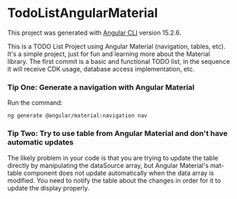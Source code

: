 # TodoListAngularMaterial

This project was generated with [Angular CLI](https://github.com/angular/angular-cli) version 15.2.6.

This is a TODO List Project using Angular Material (navigation, tables, etc). It's a simple project, just for fun and learning more about the Material library. The first commit is a basic and functional TODO list, in the sequence it will receive CDK usage, database access implementation, etc.


### Tip One: Generate a navigation with Angular Material

Run the command: 

```
ng generate @angular/material:navigation nav
```

### Tip Two: Try to use table from Angular Material and don't have automatic updates
The likely problem in your code is that you are trying to update the table directly by manipulating the dataSource array, but Angular Material's mat-table component does not update automatically when the data array is modified. You need to notify the table about the changes in order for it to update the display properly.

